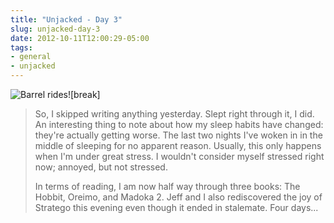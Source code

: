 ```yaml
---
title: "Unjacked - Day 3"
slug: unjacked-day-3
date: 2012-10-11T12:00:29-05:00
tags:
- general
- unjacked
---
```

![](http://images.dxprog.com/blog/unjacked_day2.jpg "Barrel rides!")[break]
> So, I skipped writing anything yesterday. Slept right through it, I did. An interesting thing to note about how my sleep habits have changed: they're actually getting worse. The last two nights I've woken in in the middle of sleeping for no apparent reason. Usually, this only happens when I'm under great stress. I wouldn't consider myself stressed right now; annoyed, but not stressed.
> 
> In terms of reading, I am now half way through three books: The Hobbit, Oreimo, and Madoka 2. Jeff and I also rediscovered the joy of Stratego this evening even though it ended in stalemate. Four days...
